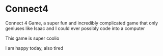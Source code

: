 # Connect4
Connect 4 Game, a super fun and incredibly complicated game that only geniuses like Isaac and I could ever possibly code into a computer

This game is super coolio

I am happy today, also tired